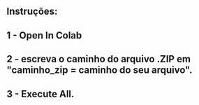 ## Instruções:  
## 1 - Open In Colab
## 2 - escreva o caminho do arquivo .ZIP em "caminho_zip = caminho do seu arquivo".
## 3 - Execute All.
